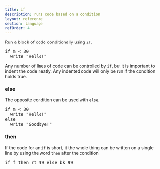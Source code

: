 ```yaml
---
title: if
description: runs code based on a condition
layout: reference
section: language
refOrder: 4
---
```


Run a block of code conditionally using <code>if</code>.

<pre class="jumbo" data-before="m = 29">
if <span data-dfnup="condition">m < 30</span>&nbsp;
<span data-dfn="indent">  </span>write "Hello!"
</pre>

Any number of lines of code can be controlled by `if`, but
it is important to indent the code neatly.  Any indented code will
only be run if the condition holds true.

<h3>else</h3>

The opposite condition can be used with `else`.

<pre class="jumbo" data-before="m = 31">
if <span data-dfnup="condition">m < 30</span>
  write "Hello!"
else
<span data-dfn="indent">  </span>write "Goodbye!"
</pre>

<h3>then</h3>

If the code for an `if` is short, it the whole
thing can be written on a single line by using
the word `then` after the condition

<pre class="jumbo" data-before="f = true">
if f then rt 99 else bk 99
</pre>
